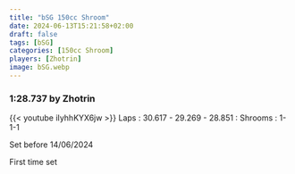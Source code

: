 ```yaml
---
title: "bSG 150cc Shroom"
date: 2024-06-13T15:21:58+02:00
draft: false
tags: [bSG]
categories: [150cc Shroom]
players: [Zhotrin]
image: bSG.webp
---
```

### 1:28.737 by Zhotrin

{{< youtube iIyhhKYX6jw >}}
Laps : 30.617 - 29.269 - 28.851 :
Shrooms : 1-1-1

Set before 14/06/2024

First time set